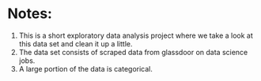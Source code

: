 # Notes:
1. This is a short exploratory data analysis project where we take a look at this data set and clean it up a little.
2. The data set consists of scraped data from glassdoor on data science jobs.
3. A large portion of the data is categorical.
